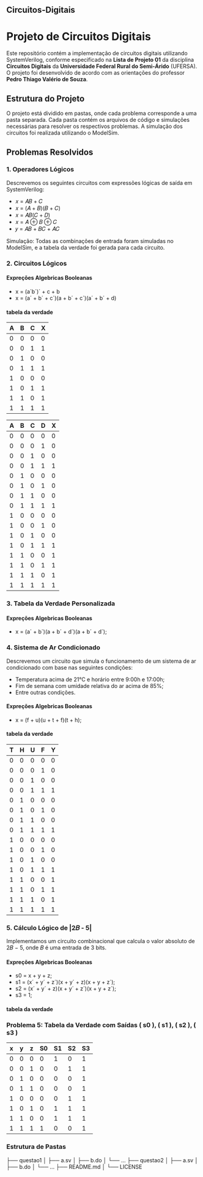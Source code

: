 ## Circuitos-Digitais

# Projeto de Circuitos Digitais

Este repositório contém a implementação de circuitos digitais utilizando SystemVerilog, conforme especificado na **Lista de Projeto 01** da disciplina **Circuitos Digitais** da **Universidade Federal Rural do Semi-Árido** (UFERSA). O projeto foi desenvolvido de acordo com as orientações do professor **Pedro Thiago Valério de Souza**.

## Estrutura do Projeto

O projeto está dividido em pastas, onde cada problema corresponde a uma pasta separada. Cada pasta contém os arquivos de código e simulações necessárias para resolver os respectivos problemas. A simulação dos circuitos foi realizada utilizando o ModelSim.

## Problemas Resolvidos

### 1. Operadores Lógicos

Descrevemos os seguintes circuitos com expressões lógicas de saída em SystemVerilog:
- 𝑥 = 𝐴𝐵 + 𝐶
- 𝑥 = (𝐴 + 𝐵)(𝐵 + 𝐶)
- 𝑥 = 𝐴𝐵(𝐶 + 𝐷)
- 𝑥 = 𝐴 ⊕ 𝐵 ⊕ 𝐶
- 𝑦 = 𝐴𝐵 + 𝐵𝐶 + 𝐴𝐶

Simulação: Todas as combinações de entrada foram simuladas no ModelSim, e a tabela da verdade foi gerada para cada circuito.

### 2. Circuitos Lógicos

#### Expreções Algebricas Booleanas

- x = (a´b´)´ + c + b
- x = (a´ + b´ + c´)(a + b´ + c´)(a´ + b´ + d)

#### tabela da verdade

| A  | B  | C  | X   |
|----|----|----|-----|
| 0  | 0  | 0  |  0  |
| 0  | 0  | 1  |  1  |
| 0  | 1  | 0  |  0  |
| 0  | 1  | 1  |  1  |
| 1  | 0  | 0  |  0  |
| 1  | 0  | 1  |  1  |
| 1  | 1  | 0  |  1  |
| 1  | 1  | 1  |  1  |


| A  | B  | C  | D  | X   |
|----|----|----|----|-----|
| 0  | 0  | 0  | 0  |  0  |
| 0  | 0  | 0  | 1  |  0  |
| 0  | 0  | 1  | 0  |  0  |
| 0  | 0  | 1  | 1  |  1  |
| 0  | 1  | 0  | 0  |  0  |
| 0  | 1  | 0  | 1  |  0  |
| 0  | 1  | 1  | 0  |  0  |
| 0  | 1  | 1  | 1  |  1  |
| 1  | 0  | 0  | 0  |  0  |
| 1  | 0  | 0  | 1  |  0  |
| 1  | 0  | 1  | 0  |  0  |
| 1  | 0  | 1  | 1  |  1  |
| 1  | 1  | 0  | 0  |  1  |
| 1  | 1  | 0  | 1  |  1  |
| 1  | 1  | 1  | 0  |  1  |
| 1  | 1  | 1  | 1  |  1  |


### 3. Tabela da Verdade Personalizada

#### Expreções Algebricas Booleanas

- x = (a´ + b´)(a + b´ + d´)(a + b´ + d´);  

### 4. Sistema de Ar Condicionado

Descrevemos um circuito que simula o funcionamento de um sistema de ar condicionado com base nas seguintes condições:
- Temperatura acima de 21°C e horário entre 9:00h e 17:00h;
- Fim de semana com umidade relativa do ar acima de 85%;
- Entre outras condições.

#### Expreções Algebricas Booleanas

- x = (f + u)(u + t + f)(t + h);  


#### tabela da verdade

| T  | H  | U  | F  | Y   |
|----|----|----|----|-----|
| 0  | 0  | 0  | 0  |  0  |
| 0  | 0  | 0  | 1  |  0  |
| 0  | 0  | 1  | 0  |  0  |
| 0  | 0  | 1  | 1  |  1  |
| 0  | 1  | 0  | 0  |  0  |
| 0  | 1  | 0  | 1  |  0  |
| 0  | 1  | 1  | 0  |  0  |
| 0  | 1  | 1  | 1  |  1  |
| 1  | 0  | 0  | 0  |  0  |
| 1  | 0  | 0  | 1  |  0  |
| 1  | 0  | 1  | 0  |  0  |
| 1  | 0  | 1  | 1  |  1  |
| 1  | 1  | 0  | 0  |  1  |
| 1  | 1  | 0  | 1  |  1  |
| 1  | 1  | 1  | 0  |  1  |
| 1  | 1  | 1  | 1  |  1  |


### 5. Cálculo Lógico de |2𝐵 - 5|

Implementamos um circuito combinacional que calcula o valor absoluto de 2𝐵 − 5, onde 𝐵 é uma entrada de 3 bits.

#### Expreções Algebricas Booleanas

- s0 = x + y + z;  
- s1 = (x´ + y´ + z´)(x + y´ + z)(x + y + z´);  
- s2 = (x´ + y´ + z)(x + y´ + z´)(x + y + z´);  
- s3 = 1;

#### tabela da verdade

### Problema 5: Tabela da Verdade com Saídas \( s0 \), \( s1 \), \( s2 \), \( s3 \)

| x  | y  | z  | S0 | S1 | S2 | S3 |
|----|----|----|----|----|----|----|
| 0  | 0  | 0  | 0  | 1  | 0  | 1  |
| 0  | 0  | 1  | 0  | 0  | 1  | 1  |
| 0  | 1  | 0  | 0  | 0  | 0  | 1  |
| 0  | 1  | 1  | 0  | 0  | 0  | 1  |
| 1  | 0  | 0  | 0  | 0  | 1  | 1  |
| 1  | 0  | 1  | 0  | 1  | 1  | 1  |
| 1  | 1  | 0  | 0  | 1  | 1  | 1  |
| 1  | 1  | 1  | 1  | 0  | 0  | 1  |


### Estrutura de Pastas
├── questao1
│   ├── a.sv
│   ├── b.do
│   └── ...
├── questao2
│   ├── a.sv
│   ├── b.do
│   └── ...
├── README.md
│ 
└── LICENSE
